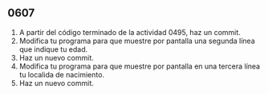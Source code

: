 ## 0607

1. A partir del código terminado de la actividad 0495, haz un commit.
2. Modifica tu programa para que muestre por pantalla una segunda línea que indique tu edad.
3. Haz un nuevo commit.
4. Modifica tu programa para que muestre por pantalla en una tercera línea tu localida de nacimiento.
4. Haz un nuevo commit.
